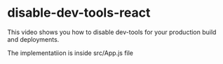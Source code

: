 # disable-dev-tools-react
This video shows you how to disable dev-tools for your production build and deployments. 

The implementatiion is inside src/App.js file
